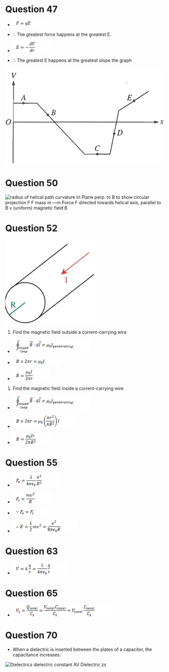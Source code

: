 # Question 47

  -  ![C:\\266298A5\\73477446-49B2-471B-AFDD-BCD03931DCDD\_files\\image536.png](./media/image536.png)

  -  ∴ The greatest force happens at the greatest
     E.

  -  ![C:\\266298A5\\73477446-49B2-471B-AFDD-BCD03931DCDD\_files\\image537.png](./media/image537.png)

  -  ∴ The greatest E happens at the greatest slope the
 graph

 ![C:\\266298A5\\73477446-49B2-471B-AFDD-BCD03931DCDD\_files\\image538.png](./media/image538.png)

# Question 50

 ![radius of helical path curvature Irl Plane perp. to B to show
 circular projection F F mass m —m Force F directed towards helical
 axis, parallel to B v (uniform) magnetic field B
 ](./media/image539.png)

# Question 52

 ![C:\\266298A5\\73477446-49B2-471B-AFDD-BCD03931DCDD\_files\\image405.png](./media/image405.png)

1.   Find the magnetic field outside a current-carrying
     wire

<!-- end list -->

  -  ![C:\\266298A5\\73477446-49B2-471B-AFDD-BCD03931DCDD\_files\\image540.png](./media/image540.png)

  -  ![C:\\266298A5\\73477446-49B2-471B-AFDD-BCD03931DCDD\_files\\image407.png](./media/image407.png)

  -  ![C:\\266298A5\\73477446-49B2-471B-AFDD-BCD03931DCDD\_files\\image541.png](./media/image541.png)

<!-- end list -->

1.   Find the magnetic field inside a current-carrying
     wire

<!-- end list -->

  -  ![C:\\266298A5\\73477446-49B2-471B-AFDD-BCD03931DCDD\_files\\image542.png](./media/image542.png)

  -  ![C:\\266298A5\\73477446-49B2-471B-AFDD-BCD03931DCDD\_files\\image409.png](./media/image409.png)

  -  ![C:\\266298A5\\73477446-49B2-471B-AFDD-BCD03931DCDD\_files\\image543.png](./media/image543.png)

# Question 55

  -  ![C:\\266298A5\\73477446-49B2-471B-AFDD-BCD03931DCDD\_files\\image544.png](./media/image544.png)

  -  ![C:\\266298A5\\73477446-49B2-471B-AFDD-BCD03931DCDD\_files\\image545.png](./media/image545.png)

  -  ![C:\\266298A5\\73477446-49B2-471B-AFDD-BCD03931DCDD\_files\\image546.png](./media/image546.png)

  -  ![C:\\266298A5\\73477446-49B2-471B-AFDD-BCD03931DCDD\_files\\image547.png](./media/image547.png)

# Question 63

  -  ![C:\\266298A5\\73477446-49B2-471B-AFDD-BCD03931DCDD\_files\\image548.png](./media/image548.png)

# Question 65

  -  ![C:\\266298A5\\73477446-49B2-471B-AFDD-BCD03931DCDD\_files\\image549.png](./media/image549.png)

# Question 70

  -  When a dielectric is inserted between the plates of a capacitor,
     the capacitance increases.

 ![Dielectrics dielectric constant AV Dielectric zs
 ](./media/image550.png)